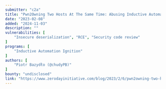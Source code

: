 ```yaml
---
submitter: "c2a"
title: "Pwn2Owning Two Hosts At The Same Time: Abusing Inductive Automation Ignition’s Custom Deserialization"
date: "2023-02-08"
added: "2024-11-03"
description: ""
vulnerabilities: [
    "Insecure deserialization", "RCE", "Security code review"
]
programs: [
    "Inductive Automation Ignition"
]
authors: [
    "Piotr Bazydło (@chudyPB)"
]
bounty: "undisclosed"
link: "https://www.zerodayinitiative.com/blog/2023/2/6/pwn2owning-two-hosts-at-the-same-time-abusing-inductive-automation-ignitions-custom-deserialization"
---
```




